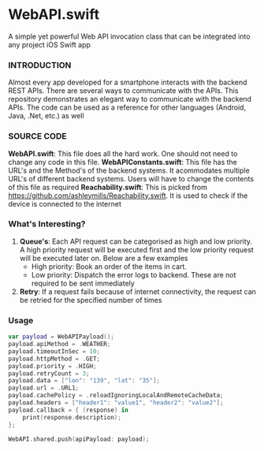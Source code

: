 # WebAPI.swift
A simple yet powerful Web API invocation class that can be integrated into any project iOS Swift app


### INTRODUCTION
Almost every app developed for a smartphone interacts with the backend REST APIs. There are several ways to communicate with the APIs. This repository demonstrates an elegant way to communicate with the backend APIs. The code can be used as a reference for other languages (Android, Java, .Net, etc.) as well

### SOURCE CODE
**WebAPI.swift**: This file does all the hard work. One should not need to change any code in this file.
**WebAPIConstants.swift**: This file has the URL's and the Method's of the backend systems. It acommodates multiple URL's of different backend systems. Users will have to change the contents of this file as required
**Reachability.swift**: This is picked from https://github.com/ashleymills/Reachability.swift. It is used to check if the device is connected to the internet

### What's Interesting?
1. **Queue's**: Each API request can be categorised as high and low priority. A high priority request will be executed first and the low priority request will be executed later on. Below are a few examples
	- High priority: Book an order of the items in cart.
	- Low priority: Dispatch the error logs to backend. These are not required to be sent immediately
2. **Retry**: If a request fails because of internet connectivity, the request can be retried for the specified number of times

### Usage
```swift
var payload = WebAPIPayload();
payload.apiMethod = .WEATHER;
payload.timeoutInSec = 10;
payload.httpMethod = .GET;
payload.priority = .HIGH;
payload.retryCount = 3;
payload.data = ["lon": "139", "lat": "35"];
payload.url = .URL1;
payload.cachePolicy = .reloadIgnoringLocalAndRemoteCacheData;
payload.headers = ["header1": "value1", "header2": "value2"];
payload.callback = { (response) in
    print(response.description);
};

WebAPI.shared.push(apiPayload: payload);
```
